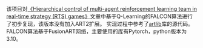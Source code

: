 该项目对[《Hierarchical control of multi-agent reinforcement learning team in real-time strategy (RTS) games》](https://www.sciencedirect.com/science/article/abs/pii/S0957417421010897)文章中基于Q-Learning的FALCON算法进行了初步复现，该版本没有加入ART2扩展。
实现过程中参考了[artlib](https://www.sciencedirect.com/science/article/abs/pii/S0957417421010897)库的源代码。
FALCON算法基于FusionART网络，主要使用的库有Pytorch，python版本为3.10。
